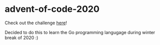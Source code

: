 # advent-of-code-2020

Check out the challenge [here](https://adventofcode.com/2020/about)!

Decided to do this to learn the Go programming langugage during winter break of 2020 :)
